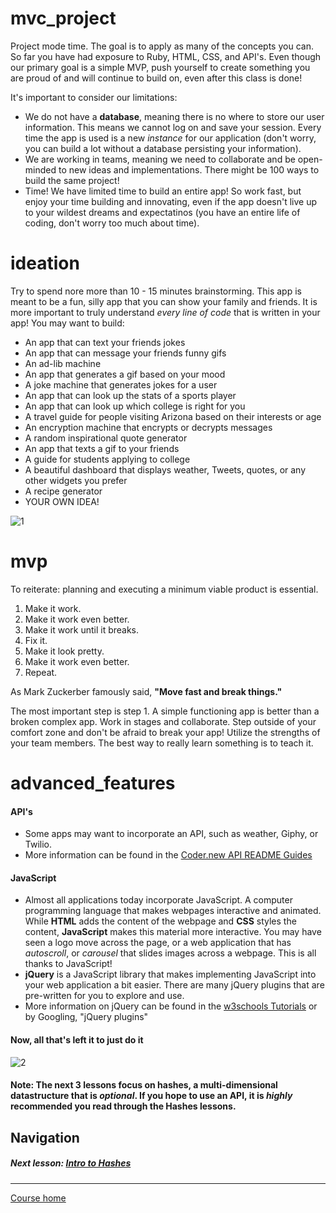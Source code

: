 # mvc_project
Project mode time. The goal is to apply as many of the concepts you can. So far you have had exposure to Ruby, HTML, CSS, and API's. Even though our primary goal is a simple MVP, push yourself to create something you are proud of and will continue to build on, even after this class is done!  

It's important to consider our limitations:
- We do not have a **database**, meaning there is no where to store our user information. This means we cannot log on and save your session. Every time the app is used is a new *instance* for our application (don't worry, you can build a lot without a database persisting your information).
- We are working in teams, meaning we need to collaborate and be open-minded to new ideas and implementations. There might be 100 ways to build the same project!
- Time! We have limited time to build an entire app! So work fast, but enjoy your time building and innovating, even if the app doesn't live up to your wildest dreams and expectatinos (you have an entire life of coding, don't worry too much about time).

# ideation
Try to spend nore more than 10 - 15 minutes brainstorming. This app is meant to be a fun, silly app that you can show your family and friends. It is more important to truly understand *every line of code* that is written in your app! You may want to build:
- An app that can text your friends jokes
- An app that can message your friends funny gifs
- An ad-lib machine
- An app that generates a gif based on your mood
- A joke machine that generates jokes for a user
- An app that can look up the stats of a sports player
- An app that can look up which college is right for you
- A travel guide for people visiting Arizona based on their interests or age
- An encryption machine that encrypts or decrypts messages
- A random inspirational quote generator
- An app that texts a gif to your friends
- A guide for students applying to college
- A beautiful dashboard that displays weather, Tweets, quotes, or any other widgets you prefer
- A recipe generator
- YOUR OWN IDEA!  

![1](http://i.imgur.com/kQ5nzrS.gif)

# mvp
To reiterate: planning and executing a minimum viable product is essential.  

1. Make it work.
2. Make it work even better.
3. Make it work until it breaks.
4. Fix it.
5. Make it look pretty.
6. Make it work even better.
7. Repeat.

As Mark Zuckerber famously said, **"Move fast and break things."**  

The most important step is step 1. A simple functioning app is better than a broken complex app. Work in stages and collaborate. Step outside of your comfort zone and don't be afraid to break your app! Utilize the strengths of your team members. The best way to really learn something is to teach it.

# advanced_features
#### API's  
- Some apps may want to incorporate an API, such as weather, Giphy, or Twilio. 
- More information can be found in the [Coder.new API README Guides](https://github.com/Coderdotnew/intro_web_apps_dgm/tree/master/11_class/APIs) 

#### JavaScript  
- Almost all applications today incorporate JavaScript. A computer programming language that makes webpages interactive and animated. While **HTML** adds the content of the webpage and **CSS** styles the content, **JavaScript** makes this material more interactive. You may have seen a logo move across the page, or a web application that has *autoscroll*, or *carousel* that slides images across a webpage. This is all thanks to JavaScript!  
- **jQuery** is a JavaScript library that makes implementing JavaScript into your web application a bit easier. There are many jQuery plugins that are pre-written for you to explore and use. 
- More information on jQuery can be found in the [w3schools Tutorials](http://www.w3schools.com/jquery/) or by Googling, "jQuery plugins"


#### Now, all that's left it to just do it  
![2](http://i.imgur.com/M02KzrX.gif)  

#### Note: The next 3 lessons focus on hashes, a multi-dimensional datastructure that is *optional*. If you hope to use an API, it is *highly* recommended you read through the Hashes lessons.

## Navigation  
##### Next lesson: [Intro to Hashes](https://github.com/Coderdotnew/intro_web_apps_dgm/tree/master/10_class/02_intro_to_hashes) 
---  
[Course home](https://github.com/Coderdotnew/intro_web_apps_dgm)   

